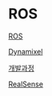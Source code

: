 # ROS

[ROS](https://github.com/EndeavoringYoon/Pick-and-place-KOR-/blob/main/Pick-and-place/ROS%20%EC%84%A4%EC%B9%98%EB%B0%A9%EB%B2%95.md)

[Dynamixel](https://github.com/EndeavoringYoon/Pick-and-place-KOR-/blob/main/Pick-and-place/Dynamixel%20%EA%B4%80%EB%A0%A8.md)

[개발과정](https://github.com/EndeavoringYoon/Pick-and-place-KOR-/blob/main/Pick-and-place/%EA%B0%9C%EB%B0%9C%EA%B3%BC%EC%A0%95.md)

[RealSense](https://github.com/EndeavoringYoon/Pick-and-place-KOR-/blob/main/Pick-and-place/RealSense%20%EC%82%AC%EC%9A%A9%EA%B4%80%EB%A0%A8.md)
